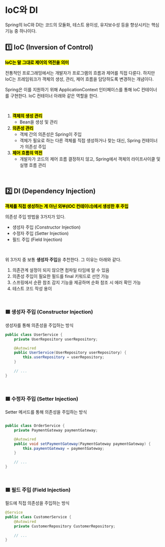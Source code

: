 # IoC와 DI

Spring의 IoC와 DI는 코드의 모듈화, 테스트 용이성, 유지보수성 등을 향상시키는 핵심 기능 중 하나이다.


## 1️⃣ IoC (Inversion of Control)
<mark>**IoC는 말 그대로 제어의 역전을 의미**</mark>  

전통적인 프로그래밍에서는 개발자가 프로그램의 흐름과 제어를 직접 다룬다. 
하지만 IoC는 프레임워크가 객체의 생성, 관리, 제어 흐름을 담당하도록 변경하는 개념이다.  

Spring은 이를 지원하기 위해 ApplicationContext 인터페이스를 통해 IoC 컨테이너를 구현한다. IoC 컨테이너 아래와 같은 역할을 한다. 

</br>

1. <mark>**객체의 생성 관리**</mark>
   - Bean을 생성 및 관리
3. <mark>**의존성 관리**</mark>
    - 객체 간의 의존성은 Spring이 주입
    - 객체가 필요로 하는 다른 객체를 직접 생성하거나 찾는 대신, Spring 컨테이너가 의존성 주입
5. <mark>**제어 흐름의 역전**</mark>
    - 개발자가 코드의 제어 흐름 결정하지 않고, Spring에서 객체의 라이프사이클 및 실행 흐름 관리

</br>

## 2️⃣ DI (Dependency Injection)

<mark>**객체를 직접 생성하는 게 아닌 외부(IOC 컨테이너)에서 생성한 후 주입**</mark>  

의존성 주입 방법을 3가지가 있다.

- 생성자 주입 (Constructor Injection)
- 수정자 주입 (Setter Injection)
- 필드 주입 (Field Injection)

</br>

위 3가지 중 보통 **생성자 주입**을 추천한다. 그 이유는 아래와 같다.

1. 의존관계 설정이 되지 않으면 컴파일 타임에 알 수 있음
2. 의존성 주입이 필요한 필드를 final 키워드로 선언 가능
3. 스프링에서 순환 참조 감지 기능을 제공하며 순화 참조 시 에러 확인 가능
4. 테스트 코드 작성 용이

</br>


### 🟥 생성자 주입 (Constructor Injection)
생성자를 통해 의존성을 주입하는 방식

```java
public class UserService {
    private UserRepository userRepository;

    @Autowired
    public UserService(UserRepository userRepository) {
        this.userRepository = userRepository;
    }
    
    // ...
}
```

</br>


### 🟥 수정자 주입 (Setter Injection)

Setter 메서드를 통해 의존성을 주입하는 방식

```java

public class OrderService {
    private PaymentGateway paymentGateway;

    @Autowired
    public void setPaymentGateway(PaymentGateway paymentGateway) {
        this.paymentGateway = paymentGateway;
    }
    
    // ...
}

```

</br>

### 🟥 필드 주입 (Field Injection)
필드에 직접 의존성을 주입하는 방식

```java
@Service
public class CustomerService {
    @Autowired
    private CustomerRepository CustomerRepository;
    
    // ...
}

```


</br>
